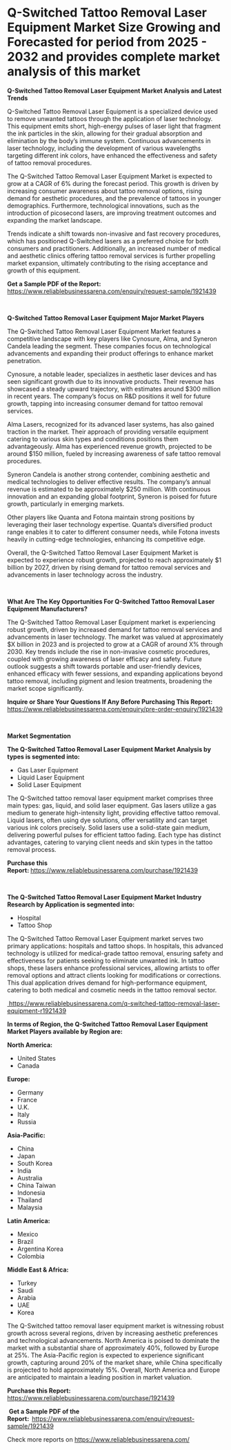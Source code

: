 <p><h1>Q-Switched Tattoo Removal Laser Equipment Market Size Growing and Forecasted for period from 2025 - 2032 and provides complete market analysis of this market</h1></p><p><strong>Q-Switched Tattoo Removal Laser Equipment Market Analysis and Latest Trends</strong></p>
<p><p>Q-Switched Tattoo Removal Laser Equipment is a specialized device used to remove unwanted tattoos through the application of laser technology. This equipment emits short, high-energy pulses of laser light that fragment the ink particles in the skin, allowing for their gradual absorption and elimination by the body’s immune system. Continuous advancements in laser technology, including the development of various wavelengths targeting different ink colors, have enhanced the effectiveness and safety of tattoo removal procedures.</p><p>The Q-Switched Tattoo Removal Laser Equipment Market is expected to grow at a CAGR of 6% during the forecast period. This growth is driven by increasing consumer awareness about tattoo removal options, rising demand for aesthetic procedures, and the prevalence of tattoos in younger demographics. Furthermore, technological innovations, such as the introduction of picosecond lasers, are improving treatment outcomes and expanding the market landscape. </p><p>Trends indicate a shift towards non-invasive and fast recovery procedures, which has positioned Q-Switched lasers as a preferred choice for both consumers and practitioners. Additionally, an increased number of medical and aesthetic clinics offering tattoo removal services is further propelling market expansion, ultimately contributing to the rising acceptance and growth of this equipment.</p></p>
<p><strong>Get a Sample PDF of the Report:&nbsp;</strong> <a href="https://www.reliablebusinessarena.com/enquiry/request-sample/1921439?utm_campaign=2650&utm_medium=2&utm_source=Github&utm_content=ia&utm_term=01032025&utm_id=q-switched-tattoo-removal-laser-equipment">https://www.reliablebusinessarena.com/enquiry/request-sample/1921439</a></p>
<p>&nbsp;</p>
<p><strong>Q-Switched Tattoo Removal Laser Equipment Major Market Players</strong></p>
<p><p>The Q-Switched Tattoo Removal Laser Equipment Market features a competitive landscape with key players like Cynosure, Alma, and Syneron Candela leading the segment. These companies focus on technological advancements and expanding their product offerings to enhance market penetration.</p><p>Cynosure, a notable leader, specializes in aesthetic laser devices and has seen significant growth due to its innovative products. Their revenue has showcased a steady upward trajectory, with estimates around $300 million in recent years. The company’s focus on R&D positions it well for future growth, tapping into increasing consumer demand for tattoo removal services.</p><p>Alma Lasers, recognized for its advanced laser systems, has also gained traction in the market. Their approach of providing versatile equipment catering to various skin types and conditions positions them advantageously. Alma has experienced revenue growth, projected to be around $150 million, fueled by increasing awareness of safe tattoo removal procedures.</p><p>Syneron Candela is another strong contender, combining aesthetic and medical technologies to deliver effective results. The company’s annual revenue is estimated to be approximately $250 million. With continuous innovation and an expanding global footprint, Syneron is poised for future growth, particularly in emerging markets.</p><p>Other players like Quanta and Fotona maintain strong positions by leveraging their laser technology expertise. Quanta’s diversified product range enables it to cater to different consumer needs, while Fotona invests heavily in cutting-edge technologies, enhancing its competitive edge.</p><p>Overall, the Q-Switched Tattoo Removal Laser Equipment Market is expected to experience robust growth, projected to reach approximately $1 billion by 2027, driven by rising demand for tattoo removal services and advancements in laser technology across the industry.</p></p>
<p>&nbsp;</p>
<p><strong>What Are The Key Opportunities For Q-Switched Tattoo Removal Laser Equipment Manufacturers?</strong></p>
<p><p>The Q-Switched Tattoo Removal Laser Equipment market is experiencing robust growth, driven by increased demand for tattoo removal services and advancements in laser technology. The market was valued at approximately $X billion in 2023 and is projected to grow at a CAGR of around X% through 2030. Key trends include the rise in non-invasive cosmetic procedures, coupled with growing awareness of laser efficacy and safety. Future outlook suggests a shift towards portable and user-friendly devices, enhanced efficacy with fewer sessions, and expanding applications beyond tattoo removal, including pigment and lesion treatments, broadening the market scope significantly.</p></p>
<p><strong>Inquire or Share Your Questions If Any Before Purchasing This Report:</strong> <a href="https://www.reliablebusinessarena.com/enquiry/pre-order-enquiry/1921439?utm_campaign=2650&utm_medium=2&utm_source=Github&utm_content=ia&utm_term=01032025&utm_id=q-switched-tattoo-removal-laser-equipment">https://www.reliablebusinessarena.com/enquiry/pre-order-enquiry/1921439</a></p>
<p>&nbsp;</p>
<p><strong>Market Segmentation</strong></p>
<p><strong>The Q-Switched Tattoo Removal Laser Equipment Market Analysis by types is segmented into:</strong></p>
<p><ul><li>Gas Laser Equipment</li><li>Liquid Laser Equipment</li><li>Solid Laser Equipment</li></ul></p>
<p><p>The Q-Switched tattoo removal laser equipment market comprises three main types: gas, liquid, and solid laser equipment. Gas lasers utilize a gas medium to generate high-intensity light, providing effective tattoo removal. Liquid lasers, often using dye solutions, offer versatility and can target various ink colors precisely. Solid lasers use a solid-state gain medium, delivering powerful pulses for efficient tattoo fading. Each type has distinct advantages, catering to varying client needs and skin types in the tattoo removal process.</p></p>
<p><strong>Purchase this Report:&nbsp;</strong><a href="https://www.reliablebusinessarena.com/purchase/1921439?utm_campaign=2650&utm_medium=2&utm_source=Github&utm_content=ia&utm_term=01032025&utm_id=q-switched-tattoo-removal-laser-equipment">https://www.reliablebusinessarena.com/purchase/1921439</a></p>
<p>&nbsp;</p>
<p><strong>The Q-Switched Tattoo Removal Laser Equipment Market Industry Research by Application is segmented into:</strong></p>
<p><ul><li>Hospital</li><li>Tattoo Shop</li></ul></p>
<p><p>The Q-Switched Tattoo Removal Laser Equipment market serves two primary applications: hospitals and tattoo shops. In hospitals, this advanced technology is utilized for medical-grade tattoo removal, ensuring safety and effectiveness for patients seeking to eliminate unwanted ink. In tattoo shops, these lasers enhance professional services, allowing artists to offer removal options and attract clients looking for modifications or corrections. This dual application drives demand for high-performance equipment, catering to both medical and cosmetic needs in the tattoo removal sector.</p></p>
<p><a href="https://www.reliablebusinessarena.com/q-switched-tattoo-removal-laser-equipment-r1921439?utm_campaign=2650&utm_medium=2&utm_source=Github&utm_content=ia&utm_term=01032025&utm_id=q-switched-tattoo-removal-laser-equipment">&nbsp;https://www.reliablebusinessarena.com/q-switched-tattoo-removal-laser-equipment-r1921439</a></p>
<p><strong>In terms of Region, the Q-Switched Tattoo Removal Laser Equipment Market Players available by Region are:</strong></p>
<p>
    <p> <strong> North America: </strong>
        <ul>
            <li>United States</li>
            <li>Canada</li>
        </ul>
        </p> 
    <p> <strong> Europe: </strong>
        <ul>
            <li>Germany</li>
            <li>France</li>
            <li>U.K.</li>
            <li>Italy</li>
            <li>Russia</li>
        </ul>
        </p> 
    <p> <strong> Asia-Pacific: </strong>
        <ul>
            <li>China</li>
            <li>Japan</li>
            <li>South Korea</li>
            <li>India</li>
            <li>Australia</li>
            <li>China Taiwan</li>
            <li>Indonesia</li>
            <li>Thailand</li>
            <li>Malaysia</li>
        </ul>
        </p> 
    <p> <strong> Latin America: </strong>
        <ul>
            <li>Mexico</li>
            <li>Brazil</li>
            <li>Argentina Korea</li>
            <li>Colombia</li>
        </ul>
        </p> 
    <p> <strong> Middle East & Africa: </strong>
        <ul>
            <li>Turkey</li>
            <li>Saudi</li>
            <li>Arabia</li>
            <li>UAE</li>
            <li>Korea</li>
        </ul>
    </p>
    </p>
<p><p>The Q-Switched tattoo removal laser equipment market is witnessing robust growth across several regions, driven by increasing aesthetic preferences and technological advancements. North America is poised to dominate the market with a substantial share of approximately 40%, followed by Europe at 25%. The Asia-Pacific region is expected to experience significant growth, capturing around 20% of the market share, while China specifically is projected to hold approximately 15%. Overall, North America and Europe are anticipated to maintain a leading position in market valuation.</p></p>
<p><strong>Purchase this Report: </strong><a href="https://www.reliablebusinessarena.com/purchase/1921439?utm_campaign=2650&utm_medium=2&utm_source=Github&utm_content=ia&utm_term=01032025&utm_id=q-switched-tattoo-removal-laser-equipment">https://www.reliablebusinessarena.com/purchase/1921439</a></p>
<p>&nbsp;<strong>Get a Sample PDF of the Report:&nbsp;&nbsp;</strong><a href="https://www.reliablebusinessarena.com/enquiry/request-sample/1921439?utm_campaign=2650&utm_medium=2&utm_source=Github&utm_content=ia&utm_term=01032025&utm_id=q-switched-tattoo-removal-laser-equipment">https://www.reliablebusinessarena.com/enquiry/request-sample/1921439</a></p>
<p><strong></strong></p>
<p>Check more reports on <a href="https://www.reliablebusinessarena.com/?utm_campaign=2650&utm_medium=2&utm_source=Github&utm_content=ia&utm_term=01032025&utm_id=q-switched-tattoo-removal-laser-equipment">https://www.reliablebusinessarena.com/</a></p>